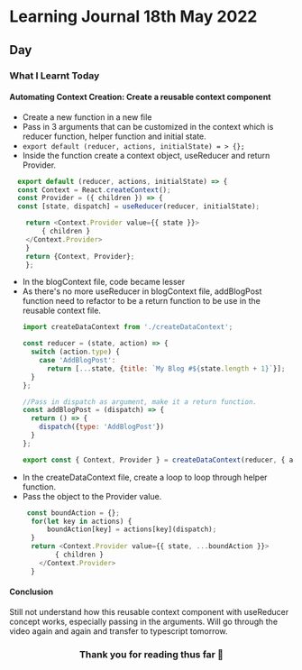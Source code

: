 <h1>Learning Journal 18th May 2022</h1>
<h2>Day</h2>
<h3>What I Learnt Today</h3>
<h4>Automating Context Creation: Create a reusable context component</h4>
<ul>
  <li>Create a new function in a new file</li>
  <li>Pass in 3 arguments that can be customized in the context which is reducer function, helper function and initial state.</li>
  <li><code>export default (reducer, actions, initialState) = > {};</code></li>
  <li>Inside the function create a context object, useReducer and return Provider.</li>
  </ul>
  
  ```javascript
    export default (reducer, actions, initialState) => {
    const Context = React.createContext();
    const Provider = ({ children }) => {
    const [state, dispatch] = useReducer(reducer, initialState);

      return <Context.Provider value={{ state }}>
          { children }
      </Context.Provider>
      }
      return {Context, Provider};
      };
  ```
<ul>
  <li>In the blogContext file, code became lesser</li>
  <li>As there's no more useReducer in blogContext file, addBlogPost function need to refactor to be a return function to be use in the reusable context file.</li>
  
```javascript
import createDataContext from './createDataContext';

const reducer = (state, action) => {
  switch (action.type) {
    case 'AddBlogPost':
      return [...state, {title: `My Blog #${state.length + 1}`}];
  }
};

//Pass in dispatch as argument, make it a return function.
const addBlogPost = (dispatch) => {
  return () => {
    dispatch({type: 'AddBlogPost'})
  }
};

export const { Context, Provider } = createDataContext(reducer, { addBlogPost }, []);
```
</ul>

<ul>
  <li>In the createDataContext file, create a loop to loop through helper function.</li>
  <li>Pass the object to the Provider value.</li>
  
  ```javascript
   const boundAction = {};
    for(let key in actions) {
        boundAction[key] = actions[key](dispatch);
    }
    return <Context.Provider value={{ state, ...boundAction }}>
          { children }
      </Context.Provider>
    }
  ```
  
</ul>

<h4>Conclusion</h4>
<p>
  Still not understand how this reusable context component with useReducer concept works, especially passing in the arguments. Will go through the video again and again and transfer to typescript tomorrow.
</p>

<h3 align="center">Thank you for reading thus far &#128158</h3>
